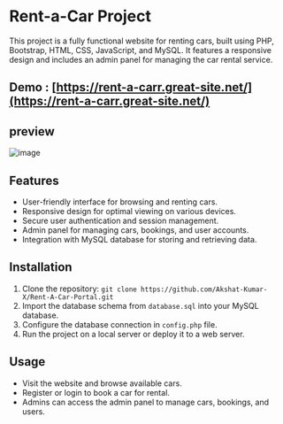# Rent-a-Car Project

This project is a fully functional website for renting cars, built using PHP, Bootstrap, HTML, CSS, JavaScript, and MySQL. It features a responsive design and includes an admin panel for managing the car rental service.

## Demo : [https://rent-a-carr.great-site.net/](https://rent-a-carr.great-site.net/)
  
## preview
![image](https://github.com/Akshat-Kumar-X/Rent-A-Car-Portal/assets/112055229/33bc23c4-5233-4ee7-866c-db184a481ad5)

## Features

- User-friendly interface for browsing and renting cars.
- Responsive design for optimal viewing on various devices.
- Secure user authentication and session management.
- Admin panel for managing cars, bookings, and user accounts.
- Integration with MySQL database for storing and retrieving data.

## Installation

1. Clone the repository: `git clone https://github.com/Akshat-Kumar-X/Rent-A-Car-Portal.git`
2. Import the database schema from `database.sql` into your MySQL database.
3. Configure the database connection in `config.php` file.
4. Run the project on a local server or deploy it to a web server.

## Usage

- Visit the website and browse available cars.
- Register or login to book a car for rental.
- Admins can access the admin panel to manage cars, bookings, and users.

